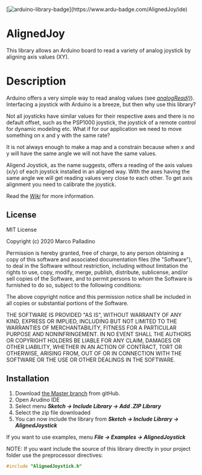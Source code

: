 [![arduino-library-badge](https://www.ardu-badge.com/badge/MyLibrary.svg?)](https://www.ardu-badge.com/AlignedJoy/ide)

# AlignedJoy
This library allows an Arduino board to read a variety of analog joystick by aligning axis values (XY).

# Description
Arduino offers a very simple way to read analog values (see [_analogRead()_](https://www.arduino.cc/reference/en/language/functions/analog-io/analogread/)).
Interfacing a joystick with Arduino is a breeze, but then why use this library?

Not all joysticks have similar values for their respective axes and there is no default offset, such as the PSP1000 joystick, the joystick of a remote control for dynamic modeling etc.
What if for our application we need to move something on x and y with the same rate?

It is not always enough to make a map and a constrain because when x and y will have the same angle we will not have the same values.

Aligend Joystick, as the name suggests, offers a reading of the axis values (x/y) of each joystick installed in an aligned way. With the axes having the same angle we will get reading values very close to each other. To get axis alignment you need to calibrate the joystick.

Read the [_Wiki_](https://github.com/PalladinoMarco/AlignedJoystick/wiki) for more information.

## License
MIT License

Copyright (c) 2020 Marco Palladino

Permission is hereby granted, free of charge, to any person obtaining a copy of this software and associated documentation files (the "Software"), to deal in the Software without restriction, including without limitation the rights to use, copy, modify, merge, publish, distribute, sublicense, and/or sell copies of the Software, and to permit persons to whom the Software is furnished to do so, subject to the following conditions:

The above copyright notice and this permission notice shall be included in all copies or substantial portions of the Software.

THE SOFTWARE IS PROVIDED "AS IS", WITHOUT WARRANTY OF ANY KIND, EXPRESS OR IMPLIED, INCLUDING BUT NOT LIMITED TO THE WARRANTIES OF MERCHANTABILITY, FITNESS FOR A PARTICULAR PURPOSE AND NONINFRINGEMENT. IN NO EVENT SHALL THE AUTHORS OR COPYRIGHT HOLDERS BE LIABLE FOR ANY CLAIM, DAMAGES OR OTHER LIABILITY, WHETHER IN AN ACTION OF CONTRACT, TORT OR OTHERWISE, ARISING FROM, OUT OF OR IN CONNECTION WITH THE SOFTWARE OR THE USE OR OTHER DEALINGS IN THE SOFTWARE.

## Installation
1. Download [the Master branch](https://github.com/PalladinoMarco/AlignedJoystick/archive/master.zip) from gitHub.
2. Open Arudino IDE
3. Select menu **_Sketch -> Include Library -> Add .ZIP Library_**
4. Select the zip file downloaded
5. You can now include the library from  **_Sketch -> Include Library -> AlignedJoystick_**

If you want to use examples, menu **_File -> Examples -> AlignedJoystick_**

NOTE: If you want include the source of this library directly in your project folder use the preprocessor directives:
```C++
#include "AlignedJoystick.h"
```
